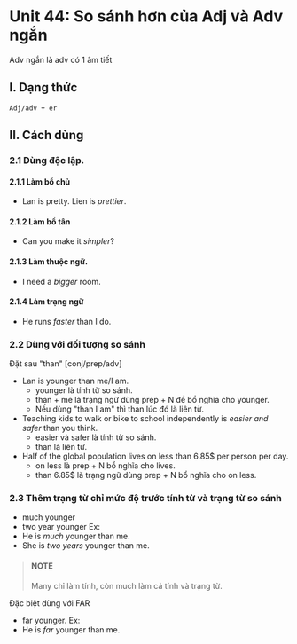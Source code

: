 # Unit 44: So sánh hơn của Adj và Adv ngắn

Adv ngắn là adv có 1 âm tiết

## I. Dạng thức

```
Adj/adv + er
```

## II. Cách dùng

### 2.1 Dùng độc lập.
#### 2.1.1 Làm bổ chủ 
- Lan is pretty. Lien is *prettier*.
#### 2.1.2 Làm bổ tân
- Can you make it *simpler*?
#### 2.1.3 Làm thuộc ngữ.
- I need a *bigger* room.

#### 2.1.4 Làm trạng ngữ
- He runs *faster* than I do.


### 2.2 Dùng với đối tượng so sánh
Đặt sau "than" [conj/prep/adv] 
 - Lan is younger than me/I am.
    - younger là tính từ so sánh.
    - than + me là trạng ngữ dùng prep + N để bổ nghĩa cho younger.
    - Nếu dùng "than I am" thì than lúc đó là liên từ.
 - Teaching kids to walk or bike to school independently is *easier and safer* than you think.
    - easier và safer là tính từ so sánh.
    - than là liên từ.
 - Half of the global population lives on less than 6.85$ per person per day.
    - on less là prep + N bổ nghĩa cho lives.
    - than 6.85$ là trạng ngữ dùng prep + N bổ nghĩa cho on less.

### 2.3 Thêm trạng từ chỉ mức độ trước tính từ và trạng từ so sánh
 - much younger
 - two year younger
Ex:
 - He is *much* younger than me.
 - She is *two years* younger than me.

> #### NOTE
> Many chỉ làm tính, còn much làm cả tính và trạng từ.

Đặc biệt dùng với FAR
- far younger.
Ex:
- He is *far* younger than me.